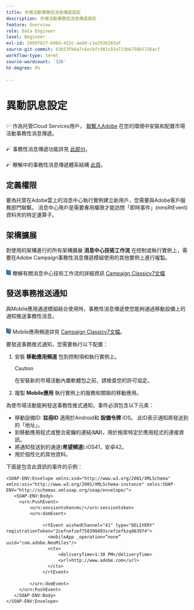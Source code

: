 ```yaml
---
title: 市場活動事務性消息傳遞設定
description: 市場活動事務性消息傳遞設定
feature: Overview
role: Data Engineer
level: Beginner
exl-id: 2899f627-696d-422c-ae49-c1e293b283af
source-git-commit: 63b53fb6a7c6ecbfc981c93a723b6758b5736acf
workflow-type: tm+mt
source-wordcount: '326'
ht-degree: 0%

---
```


# 異動訊息設定

![](../assets/do-not-localize/speech.png)  作為托管Cloud Services用戶， [聯繫人Adobe](../start/campaign-faq.md#support) 在您的環境中安裝和配置市場活動事務性消息傳遞。

![](../assets/do-not-localize/glass.png) 事務性消息傳遞功能詳見 [此部分](../send/transactional.md)。

![](../assets/do-not-localize/glass.png) 瞭解中的事務性消息傳遞體系結構 [此頁](../dev/architecture.md)。

## 定義權限

要為托管在Adobe雲上的消息中心執行實例建立新用戶，您需要與Adobe客戶服務部門聯繫。 消息中心用戶是需要專用權限才能訪問「即時事件」(nmsRtEvent)資料夾的特定運算子。

## 架構擴展

對使用的架構進行的所有架構擴展 **消息中心技術工作流** 在控制或執行實例上，需要在Adobe Campaign事務性消息傳遞模組使用的其他實例上進行複製。

![](../assets/do-not-localize/book.png) 瞭解有關消息中心技術工作流的詳細資訊 [Campaign Classicv7文檔](https://experienceleague.adobe.com/docs/campaign-classic/using/transactional-messaging/configure-transactional-messaging/additional-configurations.html#technical-workflows)

## 發送事務推送通知

與Mobile應用通道模組結合使用時，事務性消息傳遞使您能夠通過移動設備上的通知推送事務性消息。

![](../assets/do-not-localize/book.png) Mobile應用頻道詳見 [Campaign Classicv7文檔](https://experienceleague.adobe.com/docs/campaign-classic/using/sending-messages/sending-push-notifications/about-mobile-app-channel.html?lang=en#sending-messages)。

要發送事務推式通知，您需要執行以下配置：

1. 安裝 **移動應用頻道** 包到控制項和執行實例上。

   >[!CAUTION]
   >
   >在安裝新的市場活動內置軟體包之前，請檢查您的許可協定。

1. 複製 **Mobile應用** 執行實例上的服務和關聯的移動應用。

為使市場活動能夠發送事務性推式通知，事件必須包含以下元素：

* 移動設備ID: **註冊ID** 適用於Android和 **設備令牌** iOS。 此ID表示通知將發送到的「地址」。
* 到移動應用程式或整合密鑰的連結(**UU**)，用於檢索特定於應用程式的連接資訊。
* 將通知發送到的通道(**希望頻道**):iOS41，安卓42。
* 用於個性化的其他資料。

下面是包含此資訊的事件的示例：

```
<SOAP-ENV:Envelope xmlns:xsd="http://www.w3.org/2001/XMLSchema" xmlns:xsi="http://www.w3.org/2001/XMLSchema-instance" xmlns:SOAP-ENV="http://schemas.xmlsoap.org/soap/envelope/">
   <SOAP-ENV:Body>
     <urn:PushEvent>
         <urn:sessiontoken>mc/</urn:sessiontoken>
         <urn:domEvent>

              <rtEvent wishedChannel="41" type="DELIVERY" registrationToken="2cefnefzef758398493srefzefkzq483974">
                <mobileApp _operation=”none” uuid="com.adobe.NeoMiles"/>
                <ctx>
                    <deliveryTime>1:30 PM</deliveryTime>
                    <url>http://www.adobe.com</url>
                </ctx>
              </rtEvent>

         </urn:domEvent>
     </urn:PushEvent>           
   </SOAP-ENV:Body>
</SOAP-ENV:Envelope>
```

